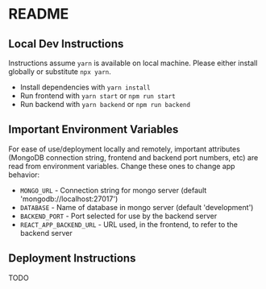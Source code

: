 # README

## Local Dev Instructions

Instructions assume `yarn` is available on local machine. Please either install globally or substitute `npx yarn`.

  * Install dependencies with `yarn install`
  * Run frontend with `yarn start` or `npm run start`
  * Run backend with  `yarn backend` or `npm run backend`

## Important Environment Variables

For ease of use/deployment locally and remotely, important attributes (MongoDB connection string, frontend and backend port numbers, etc) are read from environment variables. Change these ones to change app behavior:

  * `MONGO_URL` - Connection string for mongo server (default 'mongodb://localhost:27017')
  * `DATABASE` - Name of database in mongo server (default 'development')
  * `BACKEND_PORT` - Port selected for use by the backend server
  * `REACT_APP_BACKEND_URL` - URL used, in the frontend, to refer to the backend server

## Deployment Instructions

TODO
